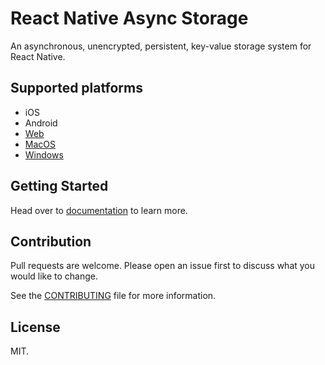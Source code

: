 # React Native Async Storage

An asynchronous, unencrypted, persistent, key-value storage system for React Native.


## Supported platforms

- iOS
- Android
- [Web](https://github.com/react-native-async-storage/async-storage/releases/tag/v1.9.0)
- [MacOS](https://github.com/react-native-async-storage/async-storage/releases/tag/v1.8.1)
- [Windows](https://github.com/react-native-async-storage/async-storage/releases/tag/v1.10.0)


## Getting Started

Head over to [documentation](https://react-native-async-storage.github.io/async-storage/docs/install) to learn more.


## Contribution
Pull requests are welcome. Please open an issue first to discuss what you would like to change.

See the [CONTRIBUTING](CONTRIBUTING.md) file for more information.

## License

MIT.
